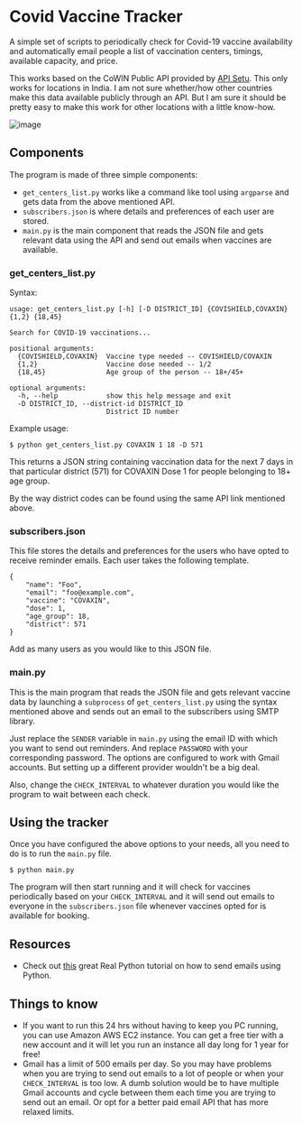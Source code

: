 # Covid Vaccine Tracker

A simple set of scripts to periodically check for Covid-19 vaccine availability and automatically email people a list of vaccination centers, timings, available capacity, and price.

This works based on the CoWIN Public API provided by [API Setu](https://apisetu.gov.in/public/api/cowin). This only works for locations in India. I am not sure whether/how other countries make this data available publicly through an API. But I am sure it should be pretty easy to make this work for other locations with a little know-how.

![image](https://github.com/MaverickAjay/Personal-Projects/assets/71900138/d4b2f84f-e6d4-4dd7-b6ac-3f82a421b5c2)

## Components

The program is made of three simple components:

- `get_centers_list.py` works like a command like tool using `argparse` and gets data from the above mentioned API.
- `subscribers.json` is where details and preferences of each user are stored.
- `main.py` is the main component that reads the JSON file and gets relevant data using the API and send out emails when vaccines are available.

### get_centers_list.py

Syntax:

```
usage: get_centers_list.py [-h] [-D DISTRICT_ID] {COVISHIELD,COVAXIN} {1,2} {18,45}

Search for COVID-19 vaccinations...

positional arguments:
  {COVISHIELD,COVAXIN}  Vaccine type needed -- COVISHIELD/COVAXIN
  {1,2}                 Vaccine dose needed -- 1/2
  {18,45}               Age group of the person -- 18+/45+

optional arguments:
  -h, --help            show this help message and exit
  -D DISTRICT_ID, --district-id DISTRICT_ID
                        District ID number
```

Example usage:

```
$ python get_centers_list.py COVAXIN 1 18 -D 571
```

This returns a JSON string containing vaccination data for the next 7 days in that particular district (571) for COVAXIN Dose 1 for people belonging to 18+ age group.

By the way district codes can be found using the same API link mentioned above.

### subscribers.json

This file stores the details and preferences for the users who have opted to receive reminder emails. Each user takes the following template.

```
{
    "name": "Foo",
    "email": "foo@example.com",
    "vaccine": "COVAXIN",
    "dose": 1,
    "age_group": 18,
    "district": 571
}
```

Add as many users as you would like to this JSON file.

### main.py

This is the main program that reads the JSON file and gets relevant vaccine data by launching a `subprocess` of `get_centers_list.py` using the syntax mentioned above and sends out an email to the subscribers using SMTP library.

Just replace the `SENDER` variable in `main.py` using the email ID with which you want to send out reminders. And replace `PASSWORD` with your corresponding password. The options are configured to work with Gmail accounts. But setting up a different provider wouldn't be a big deal.

Also, change the `CHECK_INTERVAL` to whatever duration you would like the program to wait between each check.

## Using the tracker

Once you have configured the above options to your needs, all you need to do is to run the `main.py` file.

```
$ python main.py
```

The program will then start running and it will check for vaccines periodically based on your `CHECK_INTERVAL` and it will send out emails to everyone in the `subscribers.json` file whenever vaccines opted for is available for booking.

## Resources

- Check out [this](https://realpython.com/python-send-email/) great Real Python tutorial on how to send emails using Python.

## Things to know

- If you want to run this 24 hrs without having to keep you PC running, you can use Amazon AWS EC2 instance. You can get a free tier with a new account and it will let you run an instance all day long for 1 year for free!
- Gmail has a limit of 500 emails per day. So you may have problems when you are trying to send out emails to a lot of people or when your `CHECK_INTERVAL` is too low. A dumb solution would be to have multiple Gmail accounts and cycle between them each time you are trying to send out an email. Or opt for a better paid email API that has more relaxed limits.


